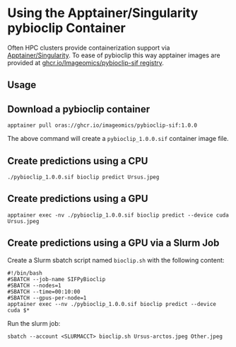 # Using the Apptainer/Singularity pybioclip Container
Often HPC clusters provide containerization support via [Apptainer/Singularity](https://apptainer.org/docs/user/main/index.html).
To ease of pybioclip this way apptainer images are provided at [ghcr.io/Imageomics/pybioclip-sif registry](https://github.com/Imageomics/pybioclip/pkgs/container/pybioclip-sif).

## Usage

## Download a pybioclip container
```
apptainer pull oras://ghcr.io/imageomics/pybioclip-sif:1.0.0
```
The above command will create a `pybioclip_1.0.0.sif` container image file.

## Create predictions using a CPU
```
./pybioclip_1.0.0.sif bioclip predict Ursus.jpeg
```

## Create predictions using a GPU
```
apptainer exec -nv ./pybioclip_1.0.0.sif bioclip predict --device cuda Ursus.jpeg
```


## Create predictions using a GPU via a Slurm Job
Create a Slurm sbatch script named `bioclip.sh` with the following content:
```
#!/bin/bash 
#SBATCH --job-name SIFPyBioclip
#SBATCH --nodes=1 
#SBATCH --time=00:10:00 
#SBATCH --gpus-per-node=1 
apptainer exec --nv ./pybioclip_1.0.0.sif bioclip predict --device cuda $*
```
Run the slurm job:
```
sbatch --account <SLURMACCT> bioclip.sh Ursus-arctos.jpeg Other.jpeg
```

